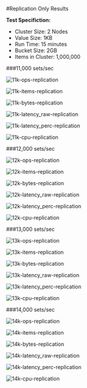 #Replication Only Results

**Test Specifiction:**

* Cluster Size: 2 Nodes
* Value Size: 1KB
* Run Time: 15 minutes
* Bucket Size: 2GB
* Items in Cluster: 1,000,000

###11,000 sets/sec

![11k-ops-replication](images/replication_1_client/11k_ops.png)

![11k-items-replication](images/replication_1_client/11k_items.png)

![11k-bytes-replication](images/replication_1_client/11k_bytes.png)

![11k-latency_raw-replication](images/replication_1_client/11k_latency_raw.png)

![11k-latency_perc-replication](images/replication_1_client/11k_latency_perc.png)

![11k-cpu-replication](images/replication_1_client/11k_cpu.png)

###12,000 sets/sec

![12k-ops-replication](images/replication_1_client/12k_ops.png)

![12k-items-replication](images/replication_1_client/12k_items.png)

![12k-bytes-replication](images/replication_1_client/12k_bytes.png)

![12k-latency_raw-replication](images/replication_1_client/12k_latency_raw.png)

![12k-latency_perc-replication](images/replication_1_client/12k_latency_perc.png)

![12k-cpu-replication](images/replication_1_client/12k_cpu.png)

###13,000 sets/sec

![13k-ops-replication](images/replication_1_client/13k_ops.png)

![13k-items-replication](images/replication_1_client/13k_items.png)

![13k-bytes-replication](images/replication_1_client/13k_bytes.png)

![13k-latency_raw-replication](images/replication_1_client/13k_latency_raw.png)

![13k-latency_perc-replication](images/replication_1_client/13k_latency_perc.png)

![13k-cpu-replication](images/replication_1_client/13k_cpu.png)

###14,000 sets/sec

![14k-ops-replication](images/replication_1_client/14k_ops.png)

![14k-items-replication](images/replication_1_client/14k_items.png)

![14k-bytes-replication](images/replication_1_client/14k_bytes.png)

![14k-latency_raw-replication](images/replication_1_client/14k_latency_raw.png)

![14k-latency_perc-replication](images/replication_1_client/14k_latency_perc.png)

![14k-cpu-replication](images/replication_1_client/14k_cpu.png)
